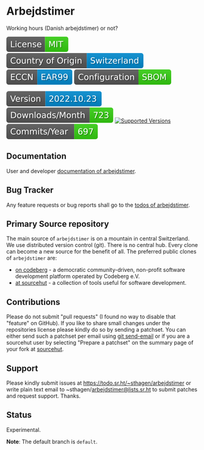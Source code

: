 # Arbejdstimer

Working hours (Danish arbejdstimer) or not?

[![License](docs/badges/license-spdx-mit.svg)](https://git.sr.ht/~sthagen/arbejdstimer/tree/default/item/LICENSE)
[![Country of Origin](docs/badges/country-of-origin-name-switzerland-neutral.svg)](https://git.sr.ht/~sthagen/arbejdstimer/tree/default/item/COUNTRY-OF-ORIGIN)
[![Export Classification Control Number (ECCN)](docs/badges/export-control-classification-number_eccn-ear99-neutral.svg)](https://git.sr.ht/~sthagen/arbejdstimer/tree/default/item/EXPORT-CONTROL-CLASSIFICATION-NUMBER)
[![Configuration](docs/badges/configuration-sbom.svg)](https://git.sr.ht/~sthagen/arbejdstimer/tree/default/item/docs/third-party/README.md)

[![Version](docs/badges/latest-release.svg)](https://pypi.python.org/pypi/arbejdstimer/)
[![Downloads](docs/badges/downloads-per-month.svg)](https://pepy.tech/project/arbejdstimer)
[![Supported Versions](https://img.shields.io/pypi/pyversions/arbejdstimer.svg?style=flat)](https://pypi.python.org/pypi/arbejdstimer/)
[![Maintenance Status](docs/badges/commits-per-year.svg)](https://git.sr.ht/~sthagen/arbejdstimer/log)

## Documentation

User and developer [documentation of arbejdstimer](https://codes.dilettant.life/docs/arbejdstimer).

## Bug Tracker

Any feature requests or bug reports shall go to the [todos of arbejdstimer](https://todo.sr.ht/~sthagen/arbejdstimer).

## Primary Source repository

The main source of `arbejdstimer` is on a mountain in central Switzerland.
We use distributed version control (git).
There is no central hub.
Every clone can become a new source for the benefit of all.
The preferred public clones of `arbejdstimer` are:

* [on codeberg](https://codeberg.org/sthagen/arbejdstimer) - a democratic community-driven, non-profit software development platform operated by Codeberg e.V.
* [at sourcehut](https://git.sr.ht/~sthagen/arbejdstimer) - a collection of tools useful for software development.

## Contributions

Please do not submit "pull requests" (I found no way to disable that "feature" on GitHub).
If you like to share small changes under the repositories license please kindly do so by sending a patchset.
You can either send such a patchset per email using [git send-email](https://git-send-email.io) or 
if you are a sourcehut user by selecting "Prepare a patchset" on the summary page of your fork at [sourcehut](https://git.sr.ht/).

## Support

Please kindly submit issues at https://todo.sr.ht/~sthagen/arbejdstimer or write plain text email to ~sthagen/arbejdstimer@lists.sr.ht to submit patches and request support. Thanks.

## Status

Experimental.

**Note**: The default branch is `default`.
